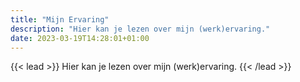 ```yaml
---
title: "Mijn Ervaring"
description: "Hier kan je lezen over mijn (werk)ervaring."
date: 2023-03-19T14:28:01+01:00
---
```

{{< lead >}}
Hier kan je lezen over mijn (werk)ervaring.
{{< /lead >}}
